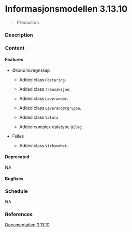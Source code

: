 # Informasjonsmodellen 3.13.10

> Production
>
> 

### Description

### Content

#### Features

* Økonomi.regnskap

    * Added class `Postering`.
    * Added class `Transaksjon`.
    * Added class `Leverandør`.
    * Added class `Leverandørgruppe`.
    * Added class `Valuta`

    * Added complex datatype `Bilag`.

    

* Felles
    * Added class `Virksomhet`.


#### Deprecated

NA

#### Bugfixes

### Schedule

NA

### References

[Documentation 3.13.10](https://informasjonsmodell.felleskomponent.no/docs?v=v3.13.10)



